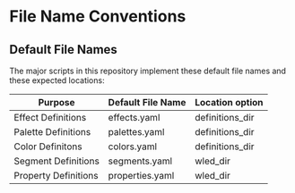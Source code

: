 # File Name Conventions

## Default File Names
The major scripts in this repository implement these default file names and these expected locations:

| Purpose               | Default File Name | Location option |
|-----------------------|-------------------|-----------------|
| Effect Definitions    | effects.yaml      | definitions_dir |
| Palette Definitions   | palettes.yaml     | definitions_dir |
| Color Definitons      | colors.yaml       | definitions_dir |
| Segment Definitions   | segments.yaml     | wled_dir        |
| Property Definitions  | properties.yaml   | wled_dir        |


